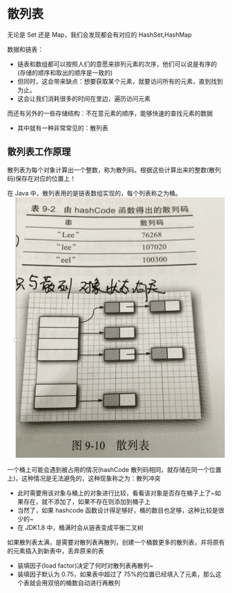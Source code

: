 # 散列表

无论是 Set 还是 Map，我们会发现都会有对应的 HashSet,HashMap

数据和链表：

- 链表和数组都可以按照人们的意愿来排列元素的次序，他们可以说是有序的(存储的顺序和取出的顺序是一致的)
- 但同时，这会带来缺点：想要获取某个元素，就要访问所有的元素，直到找到为止。
- 这会让我们消耗很多的时间在里边，遍历访问元素

而还有另外的一些存储结构：不在意元素的顺序，能够快速的查找元素的数据

- 其中就有一种非常常见的：散列表

## 散列表工作原理

散列表为每个对象计算出一个整数，称为散列码。根据这些计算出来的整数(散列码)保存在对应的位置上！

在 Java 中，散列表用的是链表数组实现的，每个列表称之为桶。
![""](./pic/散列表.png)

一个桶上可能会遇到被占用的情况(hashCode 散列码相同，就存储在同一个位置上)，这种情况是无法避免的，这种现象称之为：散列冲突

- 此时需要用该对象与桶上的对象进行比较，看看该对象是否存在桶子上了~如果存在，就不添加了，如果不存在则添加到桶子上
- 当然了，如果 hashcode 函数设计得足够好，桶的数目也足够，这种比较是很少的~
- 在 JDK1.8 中，桶满时会从链表变成平衡二叉树

如果散列表太满，是需要对散列表再散列，创建一个桶数更多的散列表，并将原有的元素插入到新表中，丢弃原来的表

- 装填因子(load factor)决定了何时对散列表再散列~
- 装填因子默认为 0.75，如果表中超过了 75%的位置已经填入了元素，那么这个表就会用双倍的桶数自动进行再散列
